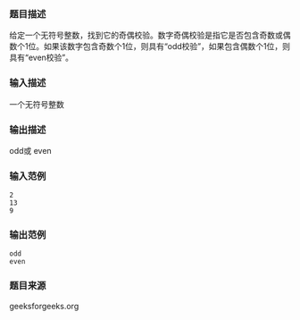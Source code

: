 ### 题目描述
给定一个无符号整数，找到它的奇偶校验。数字奇偶校验是指它是否包含奇数或偶数个1位。如果该数字包含奇数个1位，则具有“odd校验”，如果包含偶数个1位，则具有“even校验”。
### 输入描述
一个无符号整数
### 输出描述
odd或
even
### 输入范例
```
2
13
9
```
### 输出范例
```
odd
even
```
### 题目来源
geeksforgeeks.org
